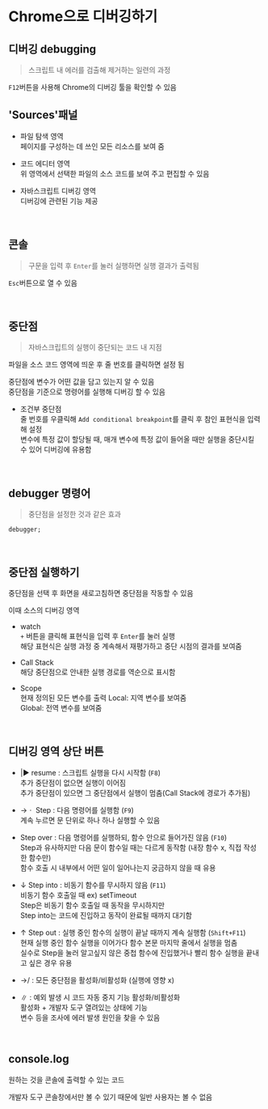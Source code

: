 Chrome으로 디버깅하기
===
## 디버깅 debugging
> 스크립트 내 에러를 검출해 제거하는 일련의 과정

`F12`버튼을 사용해 Chrome의 디버깅 툴을 확인할 수 있음

## 'Sources'패널
* 파일 탐색 영역  
페이지를 구성하는 데 쓰인 모든 리소스를 보여 줌

* 코드 에디터 영역  
위 영역에서 선택한 파일의 소스 코드를 보여 주고 편집할 수 있음

* 자바스크립트 디버깅 영역  
디버깅에 관련된 기능 제공

<br>

## 콘솔
> 구문을 입력 후 `Enter`를 눌러 실행하면 실행 결과가 출력됨  

`Esc`버튼으로 열 수 있음

<br>

## 중단점
> 자바스크립트의 실행이 중단되는 코드 내 지점

파일을 소스 코드 영역에 띄운 후 줄 번호를 클릭하면 설정 됨

중단점에 변수가 어떤 값을 담고 있는지 알 수 있음  
중단점을 기준으로 명령어를 실행해 디버깅 할 수 있음

* 조건부 중단점  
줄 번호를 우클릭해 `Add conditional breakpoint`를 클릭 후 참인 표현식을 입력해 설정  
변수에 특정 값이 할당될 때, 매개 변수에 특정 값이 들어올 때만 실행을 중단시킬 수 있어 디버깅에 유용함

<br>

## debugger 명령어
> 중단점을 설정한 것과 같은 효과

    debugger;

<br>

## 중단점 실행하기
중단점을 선택 후 화면을 새로고침하면 중단점을 작동할 수 있음

이때 소스의 디버깅 영역
* watch  
`+` 버튼을 클릭해 표현식을 입력 후 `Enter`를 눌러 실행  
해당 표현식은 실행 과정 중 계속해서 재평가하고 중단 시점의 결과를 보여줌

* Call Stack  
해당 중단점으로 안내한 실행 경로를 역순으로 표시함

* Scope  
현재 정의된 모든 변수를 출력
Local: 지역 변수를 보여줌  
Global: 전역 변수를 보여줌

<br>

## 디버깅 영역 상단 버튼
* |▶ resume : 스크립트 실행을 다시 시작함 (`F8`)  
추가 중단점이 없으면 실행이 이어짐  
추가 중단점이 있으면 그 중단점에서 실행이 멈춤(Call Stack에 경로가 추가됨)

* →ㆍ Step : 다음 명령어를 실행함 (`F9`)  
계속 누르면 문 단위로 하나 하나 실행할 수 있음

* Step over : 다음 명령어를 실행하되, 함수 안으로 들어가진 않음 (`F10`)  
Step과 유사하지만 다음 문이 함수일 때는 다르게 동작함 (내장 함수 x, 직접 작성한 함수만)  
함수 호출 시 내부에서 어떤 일이 일어나는지 궁금하지 않을 때 유용

* ↓ Step into : 비동기 함수를 무시하지 않음 (`F11`)  
비동기 함수 호출일 때 ex) setTimeout  
Step은 비동기 함수 호출일 때 동작을 무시하지만  
Step into는 코드에 진입하고 동작이 완료될 때까지 대기함

* ↑ Step out : 실행 중인 함수의 실행이 끝날 때까지 계속 실행함 (`Shift+F11`)  
현재 실행 중인 함수 실행을 이어가다 함수 본문 마지막 줄에서 실행을 멈춤  
실수로 Step을 눌러 알고싶지 않은 중첩 함수에 진입했거나 빨리 함수 실행을 끝내고 싶은 경우 유용

* →/ : 모든 중단점을 활성화/비활성화 (실행에 영향 x)  

* ∥ : 예외 발생 시 코드 자동 중지 기능 활성화/비활성화  
활성화 + 개발자 도구 열려있는 상태에 기능  
변수 등을 조사에 에러 발생 원인을 찾을 수 있음

<br>

## console.log
원하는 것을 콘솔에 출력할 수 있는 코드

개발자 도구 콘솔창에서만 볼 수 있기 때문에 일반 사용자는 볼 수 없음

